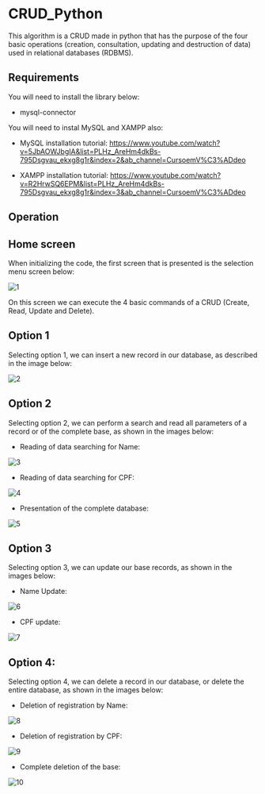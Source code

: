 # CRUD_Python
This algorithm is a CRUD made in python that has the purpose of the four basic operations (creation, consultation, updating and destruction of data) used in relational databases (RDBMS).

## Requirements
You will need to install the library below:
- mysql-connector

You will need to instal MySQL and XAMPP also:
- MySQL installation tutorial:
https://www.youtube.com/watch?v=5JbAOWJbgIA&list=PLHz_AreHm4dkBs-795Dsgvau_ekxg8g1r&index=2&ab_channel=CursoemV%C3%ADdeo

- XAMPP installation tutorial:
https://www.youtube.com/watch?v=R2HrwSQ6EPM&list=PLHz_AreHm4dkBs-795Dsgvau_ekxg8g1r&index=3&ab_channel=CursoemV%C3%ADdeo

## Operation
## Home screen
When initializing the code, the first screen that is presented is the selection menu screen below:

![1](https://user-images.githubusercontent.com/40063504/105108953-34aabc00-5a9a-11eb-9eb9-db14d4d189c2.PNG)

On this screen we can execute the 4 basic commands of a CRUD (Create, Read, Update and Delete).

## Option 1
Selecting option 1, we can insert a new record in our database, as described in the image below:

![2](https://user-images.githubusercontent.com/40063504/105109080-88b5a080-5a9a-11eb-8723-7cd634201ae9.PNG)

## Option 2
Selecting option 2, we can perform a search and read all parameters of a record or of the complete base, as shown in the images below:

- Reading of data searching for Name:

![3](https://user-images.githubusercontent.com/40063504/105109148-af73d700-5a9a-11eb-84e9-fae151b5e2e4.PNG)

- Reading of data searching for CPF:

![4](https://user-images.githubusercontent.com/40063504/105109232-eba73780-5a9a-11eb-93e5-d1d6537d5aab.PNG)

- Presentation of the complete database:

![5](https://user-images.githubusercontent.com/40063504/105109368-2d37e280-5a9b-11eb-8bef-7dba7b90da8c.PNG)

## Option 3
Selecting option 3, we can update our base records, as shown in the images below:

- Name Update:

![6](https://user-images.githubusercontent.com/40063504/105109457-52c4ec00-5a9b-11eb-82ab-88d9acbb53c1.PNG)

- CPF update:

![7](https://user-images.githubusercontent.com/40063504/105109484-62443500-5a9b-11eb-9f04-5878d37413d2.PNG)

## Option 4:
Selecting option 4, we can delete a record in our database, or delete the entire database, as shown in the images below:

- Deletion of registration by Name:

![8](https://user-images.githubusercontent.com/40063504/105109575-8f90e300-5a9b-11eb-923c-3797cc0d6e83.PNG)

- Deletion of registration by CPF:

![9](https://user-images.githubusercontent.com/40063504/105109597-9881b480-5a9b-11eb-8c65-4f1293fe449a.PNG)

- Complete deletion of the base:

![10](https://user-images.githubusercontent.com/40063504/105109612-a2a3b300-5a9b-11eb-8680-3f5d867bfb0c.PNG)